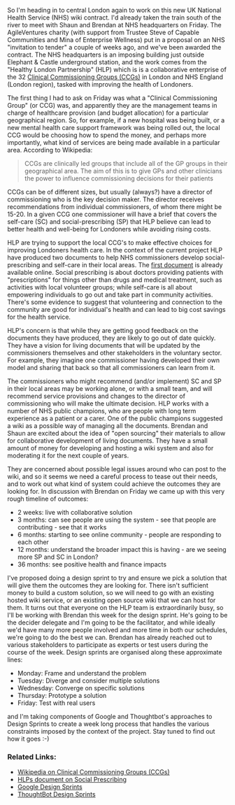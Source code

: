 So I'm heading in to central London again to work on this new UK National Health Service (NHS) wiki contract.  I'd already taken the train south of the river to meet with Shaun and Brendan at NHS headquarters on Friday.  The AgileVentures charity (with support from Trustee Steve of Capable Communities and Mina of Enterprise Wellness) put in a proposal on an NHS "invitation to tender" a couple of weeks ago, and we've been awarded the contract.  The NHS headquarters is an imposing building just outside Elephant & Castle underground station, and the work comes from the "Healthy London Partnership" (HLP) which is is a collaborative enterprise of the 32 [Clinical Commissioning Groups (CCGs)](https://en.wikipedia.org/wiki/Clinical_commissioning_group) in London and NHS England (London region), tasked with improving the health of Londoners.

The first thing I had to ask on Friday was what a "Clinical Commissioning Group" (or CCG) was, and apparently they are the management teams in charge of healthcare provision (and budget allocation) for a particular geographical region.  So, for example, if a new hospital was being built, or a new mental health care support framework was being rolled out, the local CCG would be choosing how to spend the money, and perhaps more importantly, what kind of services are being made available in a particular area. According to Wikipedia:

> CCGs are clinically led groups that include all of the GP groups in their geographical area. The aim of this is to give GPs and other clinicians the power to influence commissioning decisions for their patients

CCGs can be of different sizes, but usually (always?) have a director of commissioning who is the key decision maker.  The director receives recommendations from individual commissioners, of whom there might be 15-20.  In a given CCG one commissioner will have a brief that covers the self-care (SC) and social-prescribing (SP) that HLP believe can lead to better health and well-being for Londoners while avoiding rising costs.

HLP are trying to support the local CCG's to make effective choices for improving Londoners health care.  In the context of the current project HLP have produced two documents to help NHS commissioners develop social-prescribing and self-care in their local areas.  The [first document](https://www.healthylondon.org/latest/publications/steps-towards-implementing-self-care) is already available online.  Social prescribing is about doctors providing patients with "prescriptions" for things other than drugs and medical treatment, such as activities with local volunteer groups; while self-care is all about empowering individuals to go out and take part in community activities.  There's some evidence to suggest that volunteering and connection to the community are good for individual's health and can lead to big cost savings for the health service.

HLP's concern is that while they are getting good feedback on the documents they have produced, they are likely to go out of date quickly.  They have a vision for living documents that will be updated by the commissioners themselves and other stakeholders in the voluntary sector.  For example, they imagine one commissioner having developed their own model and sharing that back so that all commissioners can learn from it.

The commissioners who might recommend (and/or implement) SC and SP in their local areas may be working alone, or with a small team, and will recommend service provisions and changes to the director of commissioning who will make the ultimate decision.  HLP works with a number of NHS public champions, who are people with long term experience as a patient or a carer.  One of the public champions suggested a wiki as a possible way of managing all the documents.  Brendan and Shaun are excited about the idea of "open sourcing" their materials to allow for collaborative development of living documents.   They have a small amount of money for developing and hosting a wiki system and also for moderating it for the next couple of years.

They are concerned about possible legal issues around who can post to the wiki, and so it seems we need a careful process to tease out their needs, and to work out what kind of system could achieve the outcomes they are looking for.  In discussion with Brendan on Friday we came up with this very rough timeline of outcomes:

* 2 weeks: live with collaborative solution
* 3 months: can see people are using the system - see that people are contributing - see that it works
* 6 months: starting to see online community - people are responding to each other
* 12 months: understand the broader impact this is having - are we seeing more SP and SC in London? 
* 36 months: see positive health and finance impacts

I've proposed doing a design sprint to try and ensure we pick a solution that will give them the outcomes they are looking for.  There isn't sufficient money to build a custom solution, so we will need to go with an existing hosted wiki service, or an existing open source wiki that we can host for them.  It turns out that everyone on the HLP team is extraordinarily busy, so I'll be working with Brendan this week for the design sprint.  He's going to be the decider delegate and I'm going to be the facilitator, and while ideally we'd have many more people involved and more time in both our schedules, we're going to do the best we can.  Brendan has already reached out to various stakeholders to participate as experts or test users during the course of the week.  Design sprints are organised along these approximate lines:

* Monday: Frame and understand the problem
* Tuesday: Diverge and consider multiple solutions
* Wednesday: Converge on specific solutions
* Thursday: Prototype a solution
* Friday: Test with real users

and I'm taking components of Google and Thoughtbot's approaches to Design Sprints to create a week long process that handles the various constraints imposed by the context of the project.  Stay tuned to find out how it goes :-)


### Related Links:

* [Wikipedia on Clinical Commissioning Groups (CCGs)](https://en.wikipedia.org/wiki/Clinical_commissioning_group)
* [HLPs document on Social Prescribing](https://www.healthylondon.org/latest/publications/steps-towards-implementing-self-care)
* [Google Design Sprints](http://www.gv.com/sprint/)
* [ThoughtBot Design Sprints](https://thoughtbot.com/product-design-sprint/guide)

